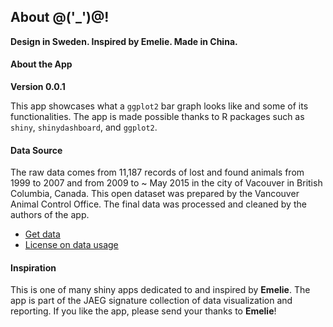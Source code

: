 ## About @('_')@!

**Design in Sweden. Inspired by Emelie. Made in China.**

#### About the App

**Version 0.0.1**

This app showcases what a `ggplot2` bar graph looks like and some of its functionalities. The app is made possible thanks to R packages such as `shiny`, `shinydashboard`, and `ggplot2`.

#### Data Source
The raw data comes from 11,187 records of lost and found animals from 1999 to 2007 and from 2009 to ~ May 2015 in the city of Vacouver in British Columbia, Canada. This open dataset was prepared by the Vancouver Animal Control Office. The final data was processed and cleaned by the authors of the app.

* [Get data](http://data.vancouver.ca/datacatalogue/animalInventory.htm)
* [License on data usage](http://vancouver.ca/your-government/open-data-catalogue.aspx#tab19099)

#### Inspiration
This is one of many shiny apps dedicated to and inspired by **Emelie**. The app is part of the JAEG signature collection of data visualization and reporting. If you like the app, please send your thanks to **Emelie**!
